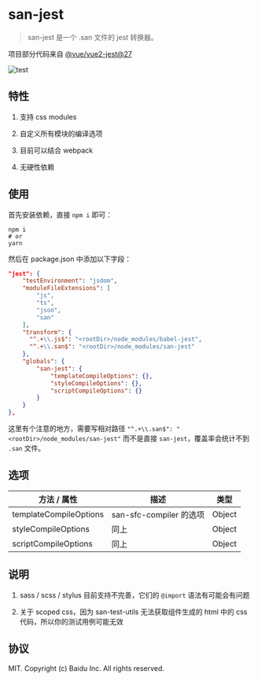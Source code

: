 # san-jest

> san-jest 是一个 .san 文件的 jest 转换器。

项目部分代码来自 [@vue/vue2-jest@27](https://github.com/vuejs/vue-jest)

![test](http://bj.bcebos.com/ibox-thumbnail98/6f13c8cfc46dc1180c7266c93a49cfd4?authorization=bce-auth-v1%2Ffbe74140929444858491fbf2b6bc0935%2F2021-11-04T03%3A16%3A18Z%2F1800%2F%2F8559eccb379dd5aa0cfbf1751bc03692f50e1ae964e12ae1d56b2ad0d3ea1e01)

## 特性

1. 支持 css modules

2. 自定义所有模块的编译选项

3. 目前可以结合 webpack

4. 无硬性依赖

## 使用

首先安装依赖，直接 `npm i` 即可：

```shell
npm i
# or
yarn
```

然后在 package.json 中添加以下字段：

```json
"jest": {
    "testEnvironment": "jsdom",
    "moduleFileExtensions": [
        "js",
        "ts",
        "json",
        "san"
    ],
    "transform": {
      "^.+\\.js$": "<rootDir>/node_modules/babel-jest",
      "^.+\\.san$": "<rootDir>/node_modules/san-jest"
    },
    "globals": {
        "san-jest": {
            "templateCompileOptions": {},
            "styleCompileOptions": {},
            "scriptCompileOptions": {}
        }
    }
},
```

这里有个注意的地方，需要写相对路径 `"^.+\\.san$": "<rootDir>/node_modules/san-jest"` 而不是直接 `san-jest`，覆盖率会统计不到 `.san` 文件。

## 选项

| 方法 / 属性            | 描述                    | 类型   |
| ---------------------- | ----------------------- | ------ |
| templateCompileOptions | san-sfc-compiler 的选项 | Object |
| styleCompileOptions    | 同上                    | Object |
| scriptCompileOptions   | 同上                    | Object |

## 说明

1. sass / scss / stylus 目前支持不完善，它们的 `@import` 语法有可能会有问题

2. 关于 scoped css，因为 san-test-utils 无法获取组件生成的 html 中的 css 代码，所以你的测试用例可能无效

## 协议

MIT. Copyright (c) Baidu Inc. All rights reserved.
